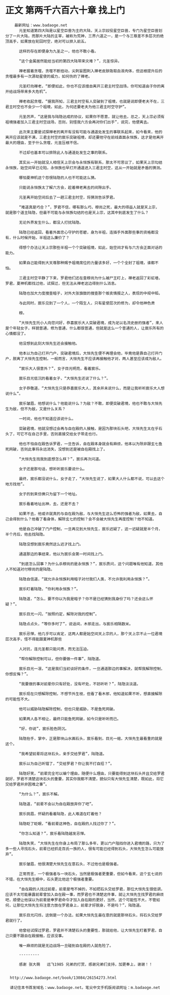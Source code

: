 # 正文 第两千六百六十章 找上门
        最新网址：www.badaoge.net
          元圣知道第四大陆是以星空巨兽为主的大陆，天上宗奴役星空巨兽，专门为星空巨兽划分了一片大陆，而那片大陆的主宰，被称为荒神，三界六道之一，是一个与三尊差不多层次的绝顶高手，如果放在轮回时空，绝对可以排入前五。
      
          这样的存在即便身为九圣之一，他也不敢小看。
      
          “这个金属居然能给当初的第四大陆带来灾难？”，元圣惊异。
      
          禅老握着贪噬，贪噬不断扭动，尖刺妄图刺入禅老皮肤吸取血液肉体，但这根提升后的贪噬最多有一次源劫星使的威力，如何伤的了禅老。
      
          元圣盯向禅老，“即便如此，你也不应该擅自离开三君主时空战场，你可知道由于你的离开给战场带来多大危机”。
      
          禅老收起贪噬，“据我所知，三君主时空有人突破到了祖境，也就是说即便老夫不在，三君主时空也不会少一个祖境，如此，为何还要老夫为他三君主时空守护”。
      
          元圣厉声，“这是我与陆隐达成的协议，如果你不愿意，就让他去，总之，天上宗必须有祖境强者加入三君主时空战场，否则，别怪我六方会再对你们出手”，说完，他便离去。
      
          此次来主要是试探禅老的离开有没有可能与通道处发生的事联系起来，如今看来，他的离开应该就是不满，三君主时空的宸乐突破祖境，却还要他守在前线直面永恒族，这才是他离开最大的理由，至于什么贪噬，元圣压根不信。
      
          不过却也基本可以排除此人与通道处发生之事的联系。
      
          其实从一开始就没人相信天上宗会与永恒族有联系，那太不可思议了，如果天上宗勾结永恒族，始空间早已沦陷，永恒族也早打开通道进入三君主时空，这从一开始就是矛盾的猜测。
      
          哪怕夏神机这个怨恨陆隐的人也不可能这么猜。
      
          只能说永恒族太了解六方会，趁着禅老离去的间隙出手。
      
          元圣离开始空间后去了一趟三君主时空，将猜测告诉罗君。
      
          “难道真是巧合？”，罗君不信，哪有那么巧，穆尚之死，最大的得益人就是天上宗， 就是那个道主陆隐，但最不可能与永恒族勾结的也是天上宗，这其中到底发生了什么？
      
          无论外界发生什么，都没人打扰陆隐。
      
          陆隐已经返回，看着外面忠心守护的苍碧，身为半祖，连插手外面那些事的资格都没有，什么时候开始，半祖这么廉价了？
      
          得想个办法让天上宗那些半祖一个个突破祖境，如此，始空间才有与六方会正面对话的能力。
      
          如果自己能得到大天尊那种赐予祖境席位的力量该多好，一个个全封了祖境，谁都不怕。
      
          三君主时空平静了下来，罗君他们还在查穆尚为什么被尸王盯上，禅老返回了彩虹墙，罗君，夏神机都找过他，试探过，但无法从禅老这边得到什么消息。
      
          陆隐也加大力度搜查暗子，对外大张旗鼓的搜查那个贩卖情报之人，表现的中规中矩。
      
          与此同时，宸乐见到了一个人，一个陌生人，只有星使层次的修为，却令他神色肃
      
          穆。
      
          “大恒先生托小人向您问好，恭喜宸乐大人突破君境，成为足以名流史册的强者”，来人是个年轻女子，样貌普通，修为普通，什么都很普通，但就是这么一个普通的人，让宸乐所有的心情都没了。
      
          他没想到此刻大恒先生还会接触他。
      
          他本以为自己打开门户，突破君境后，大恒先生便不再理会他，毕竟他是靠自己打开门户，脱离了大恒先生控制，一般而言，大恒先生不应该再接触他才对，两人甚至应该成为敌人。
      
          “宸乐大人很意外？”，女子目光明亮，看着宸乐。
      
          宸乐目光低沉的看着女子，“大恒先生还说了什么？”。
      
          女子恭敬道，“大恒先生只是恭喜宸乐大人，其余并未说什么，而是让我听听宸乐大人想说什么”。
      
          宸乐皱眉，他想说什么？他能说什么？为敌？不敢，即便突破君境，他也不敢与大恒先生为敌，但不为敌，又是什么关系？
      
          一时间，他也不知道应该说什么。
      
          突破君境，他就没想过会再与自在殿的人接触，是因为那块石头吧，大恒先生太在乎石头了，可它不在自己手里，否则直接交给女子带走也行。
      
          他也不怕自在殿告诉罗君，一旦告诉，自在殿本身就会有麻烦，他本以为除非跟玄七鱼死网破，否则此事将永远消失，没想到还是被自在殿找上了。
      
          “大恒先生找我到底想怎么样？”，宸乐再次问道。
      
          女子还是那句话，想听听宸乐要说什么。
      
          最终，宸乐都没说什么，女子走了，“大恒先生说了，如果大人什么都不说，可以去这个地方找他”。
      
          女子的到来仿佛只为留下一个地址。
      
          宸乐看着地址出神，去，还是不去？
      
          如果不去，他或许就真的与自在殿为敌，与大恒先生这么恐怖的强者为敌，如果去，自己会得到什么？他看了看身体，解除玄七的控制？会不会被大恒先生再度控制？他不知道。
      
          他是自己冲破了门户控制，一旦再见到大恒先生，宸乐迟疑了，这一迟疑就是半个月，半个月后，他去找陆隐。
      
          陆隐没想到宸乐竟然这么迟才找上门。
      
          通道那边的事结束，他以为宸乐会第一时间找上门。
      
          “到底怎么回事？为什么杀穆尚的是永恒族？”，宸乐质问，这个问题唯有他知道，其他人不知道对付穆尚的是陆隐。
      
          陆隐自信道，“就允许永恒族利用暗子对付我们人类，不允许我利用永恒族？”。
      
          宸乐盯着陆隐，“你利用永恒族？”。
      
          陆隐道，“怎么，要不你以为我是暗子？你不是已经猜到我身份了吗？还会这么怀疑？”。
      
          宸乐目光一闪，“按照约定，解除对我的控制”。
      
          陆隐点点头，“等你多时了”，说话间，木邪走出，与宸乐相隔数米。
      
          宸乐忌惮，他几乎可以肯定，这两人都是始空间天上宗的人，那个天上宗不止一位君境层次高手，怪不得能跟夏神机那些
      
          人对抗，连元圣都只能问责，而无法压迫。
      
          “帮你解除控制可以，但你要做一件事”，陆隐道。
      
          宸乐目光一凛，“这是我们当初谈好的条件，一旦通道那边的事解决，就帮我解除控制，你想反悔？”。
      
          “我要做的事对前辈你只有好处，没有坏处，不妨听听？”，陆隐淡淡道。
      
          宸乐现在只想解除控制，不想节外生枝，但看了看木邪，他知道如果不听，想直接解除的可能性不大。
      
          他可以威胁陆隐解除控制，但也只是威胁，不是鱼死网破。
      
          如果两人各不相让，最终只能鱼死网破，如今只是听听而已。
      
          “好，你说”，宸乐脸色阴沉。
      
          陆隐抬手，掌中，正是那块山水画石头，宸乐看到，目光一缩，大恒先生最看重的就是这个。
      
          “我希望前辈将这块石头，亲手交给罗君”，陆隐道。
      
          宸乐以为自己听错了，“交给罗君？你让我不打自招？”。
      
          陆隐好笑，“前辈完全可以编个理由，随便什么理由，只要能得到这块石头并且交给罗君就好，罗君不清楚这块石头的重要，其实你我都不清楚，貌似只有大恒先生清楚，既如此，将它交给罗君并非困难之事”。
      
          “为什么？”，宸乐不解。
      
          陆隐道，“前辈不会以为自在殿放弃你了吧”。
      
          宸乐挑眉，怀疑的看着陆隐，此人难道在盯着他？
      
          陆隐眨了眨眼，“看前辈这神色，自在殿的人找过你了？”。
      
          “你怎么知道？”，宸乐看陆隐越发忌惮。
      
          陆隐失笑，“大恒先生在你身上布局了那么多年，更以门户阻挡你进入君境的路，只为了多一些人寻找石头，前辈已经抓走百氏一族的人，很有可能已经得到石头，大恒先生怎么可能放弃”。
      
          宸乐皱眉，他很清楚大恒先生在意石头，不过他也是极强者。
      
          正常而言，一个极强者与一块石头，当然是极强者更重要，但如今看来，这个玄七说的不错，在大恒先生眼中，石头更比他这个极强者重要。
      
          “自在殿的人找过前辈，前辈是甩不掉的，不如把石头交给罗君，那位大恒先生很低调，应该不太可能暴露前辈曾加入自在殿一事，而罗君也不清楚这件事，就让大恒先生找罗君的麻烦吧，顺便让他误以为前辈是奉罗君命令才加入自在殿的更好，当然，这个可能性不大，不管如何，让那位大恒先生将注意力放在罗君身上，前辈才好脱身，不是吗？”，陆隐道。
      
          宸乐目光闪烁，这倒是一个办法，如果大恒先生最在意的就是那块石头，将石头交给罗君就行了。
      
          他曾经试探过罗君，罗君并不清楚石头的重要性，那就给他，让大恒先生盯着罗君，自己只要不跟自在殿接触，应该没事。
      
          唯一麻烦的就是无边战场一旦碰到自在殿的人就危险了。
      
          ---------
      
          感谢 张大萌   远飞1985 兄弟的打赏，感谢兄弟们支持，加更奉上，谢谢！！
      
      
      http://www.badaoge.net/book/13084/26154273.html
      
      请记住本书首发域名：www.badaoge.net。笔尖中文手机版阅读网址：m.badaoge.net